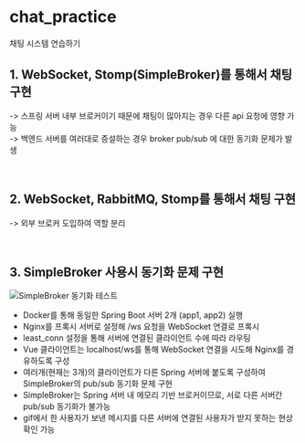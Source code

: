 # chat_practice
채팅 시스템 연습하기

## 1. WebSocket, Stomp(SimpleBroker)를 통해서 채팅 구현  
   -> 스프링 서버 내부 브로커이기 때문에 채팅이 많아지는 경우 다른 api 요청에 영향 가능  
   -> 백엔드 서버를 여러대로 증설하는 경우 broker pub/sub 에 대한 동기화 문제가 발생

<br>

## 2. WebSocket, RabbitMQ, Stomp를 통해서 채팅 구현  
   -> 외부 브로커 도입하여 역할 분리

<br>

## 3. SimpleBroker 사용시 동기화 문제 구현  
   ![SimpleBroker 동기화 테스트](https://github.com/user-attachments/assets/f17489b4-f461-4ee7-9924-07f7cfca16a1)
   - Docker를 통해 동일한 Spring Boot 서버 2개 (app1, app2) 실행
   - Nginx를 프록시 서버로 설정해 /ws 요청을 WebSocket 연결로 프록시
   - least_conn 설정을 통해 서버에 연결된 클라이언트 수에 따라 라우팅
   - Vue 클라이언트는 localhost/ws를 통해 WebSocket 연결을 시도해 Nginx를 경유하도록 구성
   - 여러개(현재는 3개)의 클라이언트가 다른 Spring 서버에 붙도록 구성하여 SimpleBroker의 pub/sub 동기화 문제 구현
   - SimpleBroker는 Spring 서버 내 메모리 기반 브로커이므로, 서로 다른 서버간 pub/sub 동기화가 불가능
   - gif에서 한 사용자가 보낸 메시지를 다른 서버에 연결된 사용자가 받지 못하는 현상 확인 가능
